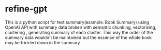 # refine-gpt
This is a python script for text summary(example: Book Summary) using OpenAI API with summary data broken with semantic chunking, vectorising, clustering , generating summary of each cluster. This way the order of the summary data wouldn't be maintained but the essence of the whole book may be trickled down in the summary